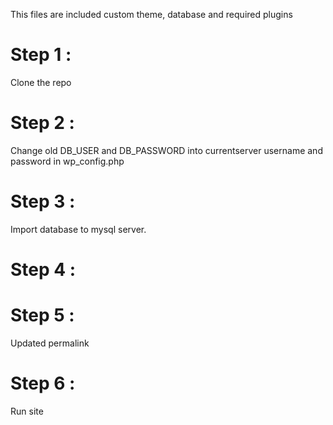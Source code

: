 This files are included custom theme, database and required plugins 


# Step 1 : 

Clone the repo

# Step 2 :

Change old DB_USER and DB_PASSWORD into currentserver username and password in wp_config.php

# Step 3 :

Import database to mysql server.

# Step 4 :


# Step 5 :

Updated permalink

# Step 6 :

Run site
